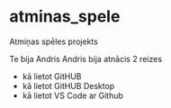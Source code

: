 # atminas_spele
Atmiņas spēles projekts


Te bija Andris
Andris bija atnācis 2 reizes

- kā lietot GitHUB
- kā lietot GitHUB Desktop
- kā lietot VS Code ar Github